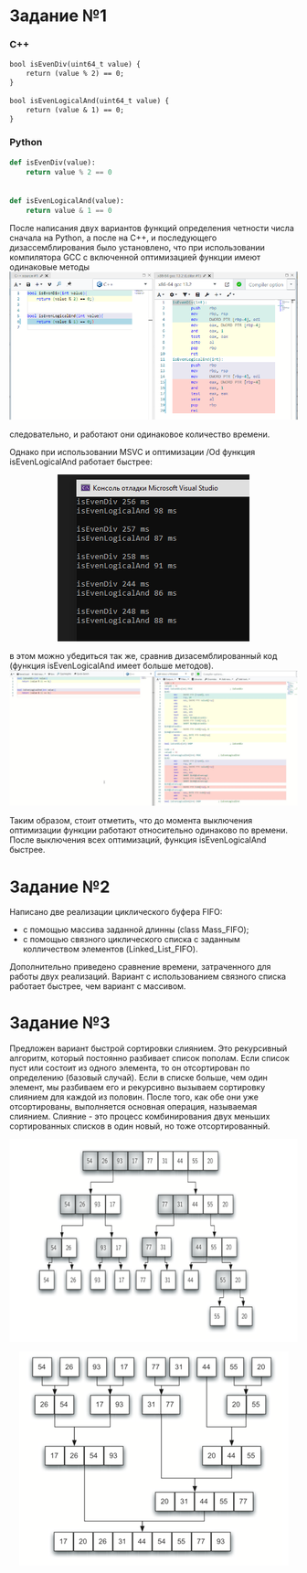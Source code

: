 # Задание №1

### С++
```С
bool isEvenDiv(uint64_t value) {
	return (value % 2) == 0;
}

bool isEvenLogicalAnd(uint64_t value) {
	return (value & 1) == 0;
}
```
### Python
```Python
def isEvenDiv(value):
    return value % 2 == 0


def isEvenLogicalAnd(value):
    return value & 1 == 0

```

После написания двух вариантов функций определения четности 
числа сначала на Python, а после на C++,
и последующего дизассемблирования было установлено, что
при использовании компилятора GCC с включенной оптимизацией
функции имеют одинаковые методы
![](https://github.com/k-toncha/Test_task/blob/master/GCC.PNG) 

следовательно, и работают они одинаковое количество времени. 

Однако при использовании MSVC и оптимизации /Od функция isEvenLogicalAnd 
работает быстрее: 

<p align="center">
  <img width="336" height="292" src="https://github.com/k-toncha/Test_task/blob/master/Time_test.PNG">
</p>

в этом можно убедиться так же, сравнив дизасемблированный код (функция isEvenLogicalAnd имеет больше методов).
![](https://github.com/k-toncha/Test_task/blob/master/GB_msvc.PNG) 

Таким образом, стоит отметить, что до момента выключения оптимизации функции работают относительно одинаково
по времени. После выключения всех оптимизаций, функция isEvenLogicalAnd быстрее.

# Задание №2 #

Написано две реализации циклического буфера FIFO:
- с помощью массива заданной длинны (class Mass_FIFO);
- с помощью связного циклического списка с заданным колличеством
элементов (Linked_List_FIFO).

Дополнительно приведено сравнение времени, затраченного для работы двух реализаций.
Вариант с использованием связного списка работает быстрее, чем вариант с массивом.


# Задание №3 #

Предложен вариант быстрой сортировки слиянием. Это рекурсивный алгоритм, который постоянно разбивает список пополам. 
Если список пуст или состоит из одного элемента, 
то он отсортирован по определению (базовый случай). 
Если в списке больше, чем один элемент, мы разбиваем его 
и рекурсивно вызываем сортировку слиянием для каждой из половин. 
После того, как обе они уже отсортированы, выполняется основная 
операция, называемая слиянием. Слияние - это процесс комбинирования 
двух меньших сортированных списков в один новый, но тоже отсортированный.
<p align="center">
  <img width="658" height="355" src="https://github.com/k-toncha/Test_task/blob/master/MergeSort1.PNG">
</p>
<p align="center">
  <img width="471" height="375" src="https://github.com/k-toncha/Test_task/blob/master/MergeSort2.PNG">
</p>

